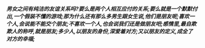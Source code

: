 ***男女之间有纯洁的友谊关系吗?要么是两个人相互应付的关系;要么就是一个默默付出,一个假装不懂的游戏;那为什么还有那么多男生跟女生说,他们是朋友呢;喜欢一个人,会说能不能交个朋友;不喜欢一个人,也会说我们还是做朋友吧;感情里,最自欺欺人的称呼,就是朋友;多少人,以朋友的身份,深爱着对方;又以朋友的定义,成全了对方的幸福;***